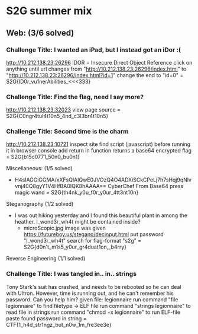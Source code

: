 # S2G summer mix

## Web: (3/6 solved)
### Challenge Title: I wanted an iPad, but I instead got an iDor :(
  http://10.212.138.23:26296
  	IDOR = Insecure Direct Object Reference
  	click on anything until url changes from "http://10.212.138.23:26296/index.html" to "http://10.212.138.23:26296/index.html?id=1"
  	change the end to "id=0"
	= S2G{ID0r_vu1nerAbilities_<<<333}

### Challenge Title: Find the flag, need I say more?
  http://10.212.138.23:32023
  	view page source
  	= S2G{C0ngr4tul4t10n5_4nd_c3l3br4t10n5}

### Challenge Title: Second time is the charm
  http://10.212.138.23:10721
  	inspect site
  	find script (javascript)
  	before running it in browser console add return in function
  	returns a base64 encrypted flag
  	= S2G{b15c0771_50n0_bu0n1}


Miscellaneous: (1/5 solved)
- H4sIAGGiGGMA/xXFsQlAIQwE0JVOzQ4O4ADXiSCkCPeLj7h7sHqj9qNlvvnj40Q8gyY1V4HfBA0IQK8hAAAA==
	CyberChef
	From Base64
	press magic wand
	= S2G{th4nk_y0u_f0r_y0ur_4tt3nt10n}

Steganography (1/2 solved)
- I was out hiking yesterday and I found this beautiful plant in among the heather. I_wond3r_wh4t might be contained inside?
  + microScopic.jpg image was given
	https://futureboy.us/stegano/decinput.html
	put password "I_wond3r_wh4t"
	search for flag-format "s2g"
	= S2G{d0n't_m1s5_y0ur_gr4duat1on,_b4rry}

Reverse Engineering (1/1 solved)
### Challenge Title: I was tangled in.. in.. strings
  Tony Stark's suit has crashed, and needs to be rebooted so he can deal with Ultron.
  However, time is running out, and he can't remember his password. Can you help him?
  given file: legionnaire
  	run command "file legionnaire" to find filetype -> ELF file
  	run command "strings legionnaire" to read file in strings
  	run command "chmod +x legionnaire" to run ELF-file
  	paste found password in string
  	= CTF{1_h4d_str1ngz_but_n0w_1m_fre3ee3e}
